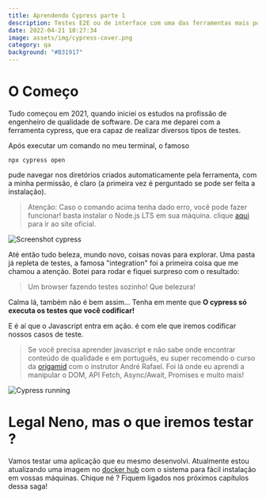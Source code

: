 ```yaml
---
title: Aprendendo Cypress parte 1
description: Testes E2E ou de interface com uma das ferramentas mais populares da atualidade
date: 2022-04-21 10:27:34
image: assets/img/cypress-cover.png
category: qa
background: "#B31917"
---
```

# O Começo

Tudo começou em 2021, quando iniciei os estudos na profissão de engenheiro de qualidade de software. De cara me deparei com a ferramenta cypress, que era capaz de realizar diversos tipos de testes.

Após executar um comando no meu terminal, o famoso

```
npx cypress open
```

pude navegar nos diretórios criados automaticamente pela ferramenta, com a minha permissão, é claro (a primeira vez é perguntado se pode ser feita a instalação).

> Atenção: Caso o comando acima tenha dado erro, você pode fazer funcionar! basta instalar o Node.js LTS em sua máquina. clique [aqui](https://nodejs.org/en/) para ir ao site oficial.

![Screenshot cypress](assets/img/cypress-screenshot.png "Cypress in action")

Até então tudo beleza, mundo novo, coisas novas para explorar. Uma pasta já repleta de testes, a famosa "integration" foi a primeira coisa que me chamou a atenção. Botei para rodar e fiquei surpreso com o resultado: 

> Um browser fazendo testes sozinho! Que belezura!

Calma lá, também não é bem assim... Tenha em mente que **O cypress só executa os testes que você codificar!**

E é aí que o Javascript entra em ação. é com ele que iremos codificar nossos casos de teste.

> Se você precisa aprender javascript e não sabe onde encontrar conteúdo de qualidade e em português, eu super recomendo o curso da [origamid](https://origamid.com) com o instrutor André Rafael. Foi lá onde eu aprendi a manipular o DOM, API Fetch, Async/Await, Promises e muito mais!

![Cypress running](assets/img/cypress-screenshot-2.png "Cypress running")

# Legal Neno, mas o que iremos testar ?

Vamos testar uma aplicação que eu mesmo desenvolvi. Atualmente estou atualizando uma imagem no [docker hub](https://hub.docker.com/) com o sistema para fácil instalação em vossas máquinas. Chique né ? Fiquem ligados nos próximos capítulos dessa saga!